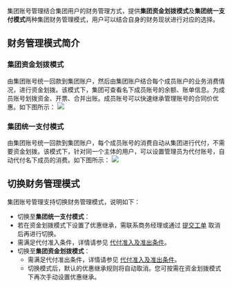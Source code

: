 
集团账号管理结合集团用户的财务管理方式，提供**集团资金划拨模式**及**集团统一支付模式**两种集团财务管理模式，用户可以结合自身的财务现状进行对应的选择。


## 财务管理模式简介
### 集团资金划拨模式
由集团账号统一回款到集团账户，然后由集团账户结合每个成员账户的业务消费情况，进行资金划拨。该模式下，集团可查看名下成员账号的余额、账单信息。为成员账号划拨资金、开票、合并出账。成员账号可以快速继承管理账号的合同价优惠。如下图所示：
![](https://qcloudimg.tencent-cloud.cn/raw/ccc1251339413c09dcc57894f6384285.png)


### 集团统一支付模式


由集团账号统一回款到集团账户，每个成员账号的消费自动从集团进行代付，不需要资金划拨。该模式下，针对同一个主体的用户，可以设置管理员为代付账号，自动代付名下成员的消费。如下图所示：
![](https://qcloudimg.tencent-cloud.cn/raw/03f7cad0cd67efe982e91cdcdb5f0da3.png)


## 切换财务管理模式
集团账号管理支持切换财务管理模式，说明如下：
- 切换至**集团统一支付模式**：
 - 若在资金划拨模式下设置了优惠继承，需联系商务经理或通过 [提交工单](https://console.cloud.tencent.com/workorder/category) 取消后再进行切换。
 - 需满足代付准入条件，详情请参见 [代付准入及准出条件](https://cloud.tencent.com/document/product/850/67232)。
- 切换至**集团资金划拨模式**：
  - 需满足代付准出条件，详情请参见 [代付准入及准出条件](https://cloud.tencent.com/document/product/850/67232)。
  - 切换模式后，默认的优惠继承规则将自动取消。您可按需在资金划拨模式下再次手动设置优惠继承。

